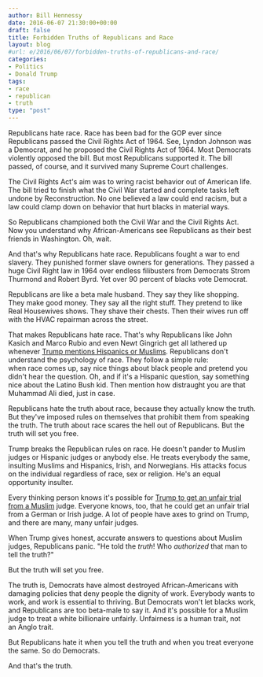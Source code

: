 ```yaml
---
author: Bill Hennessy
date: 2016-06-07 21:30:00+00:00
draft: false
title: Forbidden Truths of Republicans and Race
layout: blog
#url: e/2016/06/07/forbidden-truths-of-republicans-and-race/
categories:
- Politics
- Donald Trump
tags:
- race
- republican
- truth
type: "post"
---
```


Republicans hate race. Race has been bad for the GOP ever since Republicans passed the Civil Rights Act of 1964. See, Lyndon Johnson was a Democrat, and he proposed the Civil Rights Act of 1964. Most Democrats violently opposed the bill. But most Republicans supported it. The bill passed, of course, and it survived many Supreme Court challenges.

The Civil Rights Act's aim was to wring racist behavior out of American life. The bill tried to finish what the Civil War started and complete tasks left undone by Reconstruction. No one believed a law could end racism, but a law could clamp down on behavior that hurt blacks in material ways.

So Republicans championed both the Civil War and the Civil Rights Act. Now you understand why African-Americans see Republicans as their best friends in Washington. Oh, wait.

And that's why Republicans hate race. Republicans fought a war to end slavery. They punished former slave owners for generations. They passed a huge Civil Right law in 1964 over endless filibusters from Democrats Strom Thurmond and Robert Byrd. Yet over 90 percent of blacks vote Democrat.

Republicans are like a beta male husband. They say they like shopping. They make good money. They say all the right stuff. They pretend to like Real Housewives shows. They shave their chests. Then their wives run off with the HVAC repairman across the street.

That makes Republicans hate race. That's why Republicans like John Kasich and Marco Rubio and even Newt Gingrich get all lathered up whenever [Trump mentions Hispanics or Muslims](https://hennessysview.com/2016/06/06/how-to-tell-if-youre-a-racist/). Republicans don't understand the psychology of race. They follow a simple rule: when race comes up, say nice things about black people and pretend you didn't hear the question. Oh, and if it's a Hispanic question, say something nice about the Latino Bush kid. Then mention how distraught you are that Muhammad Ali died, just in case.

Republicans hate the truth about race, because they actually know the truth. But they've imposed rules on themselves that prohibit them from speaking the truth. The truth about race scares the hell out of Republicans. But the truth will set you free.

Trump breaks the Republican rules on race. He doesn't pander to Muslim judges or Hispanic judges or anybody else. He treats everybody the same, insulting Muslims and Hispanics, Irish, and Norwegians. His attacks focus on the individual regardless of race, sex or religion. He's an equal opportunity insulter.

Every thinking person knows it's possible for [Trump to get an unfair trial from a Muslim](https://hennessysview.com/2016/06/06/muslim-judge/) judge. Everyone knows, too, that he could get an unfair trial from a German or Irish judge. A lot of people have axes to grind on Trump, and there are many, many unfair judges.

When Trump gives honest, accurate answers to questions about Muslim judges, Republicans panic. "He told the _truth_! Who _authorized_ that man to tell the truth?"

But the truth will set you free.

The truth is, Democrats have almost destroyed African-Americans with damaging policies that deny people the dignity of work. Everybody wants to work, and work is essential to thriving. But Democrats won't let blacks work, and Republicans are too beta-male to say it. And it's possible for a Muslim judge to treat a white billionaire unfairly. Unfairness is a human trait, not an Anglo trait.

But Republicans hate it when you tell the truth and when you treat everyone the same. So do Democrats.

And that's the truth.
